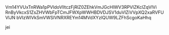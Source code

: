 Vm14YVUxTnRWa1pPVldoVlltczFjRlZ0ZEhkVmJGcHlWV3RPVlZKclZqVlVi
RnByVkcxS1ZsZHVWbFpTCmJFWXpWWHBDVDJSV1duVlZiVVpXQ2xaRVFUVlJN
bVIzWlVkSmVWSlVNRXREYm14MVdXYzlQUW9LZFhScgoKaHhq

jei